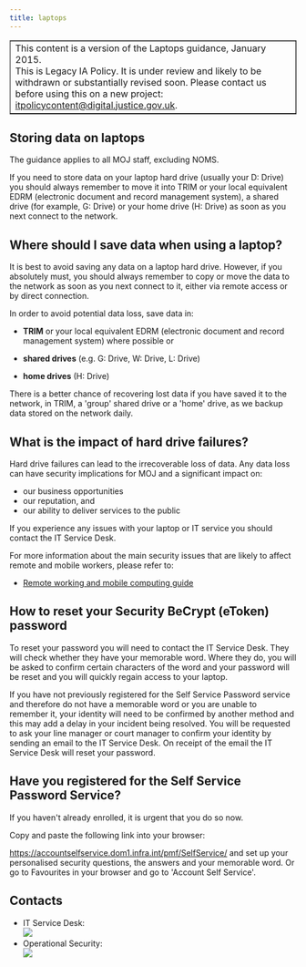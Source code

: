 ```yaml
---
title: laptops
---
```


<table border='1'>
<tr>
<td>This content is a version of the Laptops guidance, January 2015.<br/>
This is Legacy IA Policy. It is under review and likely to be withdrawn or substantially revised soon. Please contact us before using this on a new project: <a href="mailto:itpolicycontent@digital.justice.gov.uk?subject=laptops">itpolicycontent@digital.justice.gov.uk</a>.</td>
</tr>
</table>

## Storing data on laptops

The guidance applies to all MOJ staff, excluding NOMS.

If you need to store data on your laptop hard drive (usually your D: Drive) you should always remember to move it into TRIM or your local equivalent EDRM (electronic document and record management system), a shared drive (for example, G: Drive) or your home drive (H: Drive) as soon as you next connect to the network.

## Where should I save data when using a laptop?

It is best to avoid saving any data on a laptop hard drive. However, if you absolutely must, you should always remember to copy or move the data to the network as soon as you next connect to it, either via remote access or by direct connection.

In order to avoid potential data loss, save data in:

*   **TRIM** or your local equivalent EDRM (electronic document and record management system) where possible
    or

*   **shared drives** (e.g. G: Drive, W: Drive, L: Drive)
*   **home drives** (H: Drive)

There is a better chance of recovering lost data if you have saved it to the network, in TRIM, a 'group' shared drive or a 'home' drive, as we backup data stored on the network daily.

## What is the impact of hard drive failures?

Hard drive failures can lead to the irrecoverable loss of data. Any data loss can have security implications for MOJ and a significant impact on:

*   our business opportunities
*   our reputation, and
*   our ability to deliver services to the public

If you experience any issues with your laptop or IT service you should contact the IT Service Desk.

For more information about the main security issues that are likely to affect remote and mobile workers, please refer to:

*   [Remote working and mobile computing guide](https://intranet.justice.gov.uk/documents/2015/04/remote-working-and-mobile-computing-security-guide.pdf "PDF, opens in a new window")

## How to reset your Security BeCrypt (eToken) password

To reset your password you will need to contact the IT Service Desk. They will check whether they have your memorable word. Where they do, you will be asked to confirm certain characters of the word and your password will be reset and you will quickly regain access to your laptop.

If you have not previously registered for the Self Service Password service and therefore do not have a memorable word or you are unable to remember it, your identity will need to be confirmed by another method and this may add a delay in your incident being resolved. You will be requested to ask your line manager or court manager to confirm your identity by sending an email to the IT Service Desk. On receipt of the email the IT Service Desk will reset your password.

## Have you registered for the Self Service Password Service?

If you haven't already enrolled, it is urgent that you do so now.

Copy and paste the following link into your browser:

https://accountselfservice.dom1.infra.int/pmf/SelfService/ and set up your personalised security questions, the answers and your memorable word. Or go to Favourites in your browser and go to 'Account Self Service'.

## Contacts

<ul>
<li>IT Service Desk:<br/>
<img src="https://intranet.justice.gov.uk/app/uploads/2017/12/e6404c31d65821489a775401ce4b941d.gif">&nbsp;</li>
<li>Operational Security:<br/>
<img src="https://intranet.justice.gov.uk/app/uploads/2017/12/c44e91c8a5d308c4953ef918b987f543.gif">&nbsp;</li>
</ul>
